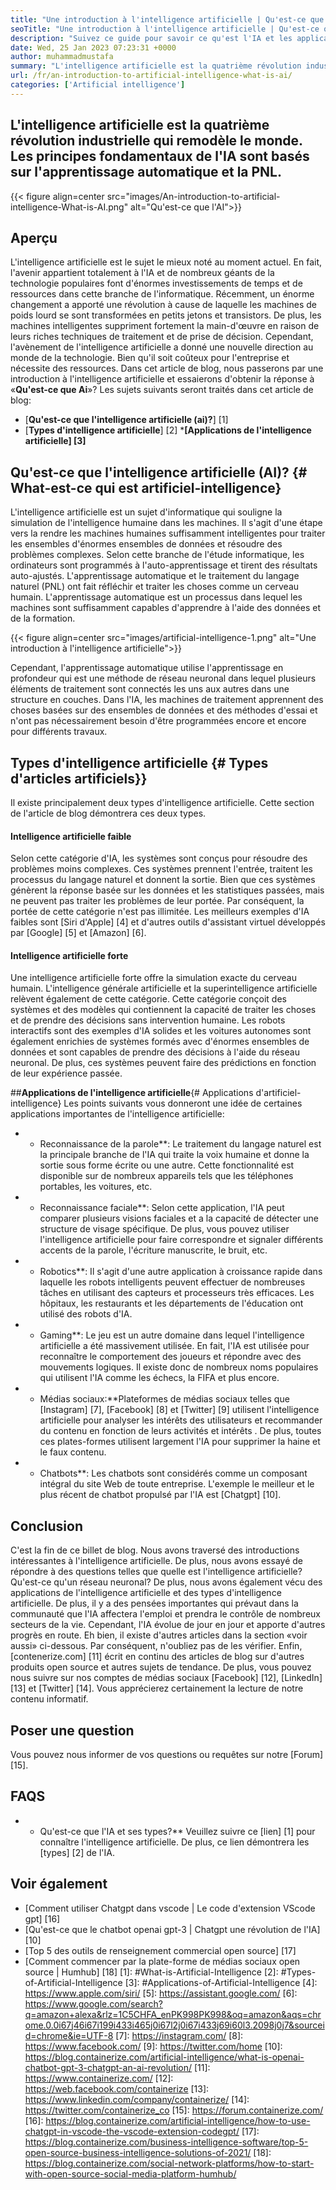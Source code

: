 ```yaml
---
title: "Une introduction à l'intelligence artificielle | Qu'est-ce que l'IA?" 
seoTitle: "Une introduction à l'intelligence artificielle | Qu'est-ce que l'IA?" 
description: "Suivez ce guide pour savoir ce qu'est l'IA et les applications de l'intelligence artificielle. L'intelligence artificielle a apporté une révolution dans tous les secteurs de la vie." 
date: Wed, 25 Jan 2023 07:23:31 +0000
author: muhammadmustafa
summary: "L'intelligence artificielle est la quatrième révolution industrielle qui remodèle le monde. Les principes fondamentaux de l'IA sont basés sur l'apprentissage automatique et la PNL." 
url: /fr/an-introduction-to-artificial-intelligence-what-is-ai/
categories: ['Artificial intelligence']
---
```


## L'intelligence artificielle est la quatrième révolution industrielle qui remodèle le monde. Les principes fondamentaux de l'IA sont basés sur l'apprentissage automatique et la PNL.

{{< figure align=center src="images/An-introduction-to-artificial-intelligence-What-is-AI.png" alt="Qu'est-ce que l'AI">}}


## Aperçu
L'intelligence artificielle est le sujet le mieux noté au moment actuel. En fait, l'avenir appartient totalement à l'IA et de nombreux géants de la technologie populaires font d'énormes investissements de temps et de ressources dans cette branche de l'informatique. Récemment, un énorme changement a apporté une révolution à cause de laquelle les machines de poids lourd se sont transformées en petits jetons et transistors. De plus, les machines intelligentes suppriment fortement la main-d'œuvre en raison de leurs riches techniques de traitement et de prise de décision. Cependant, l'avènement de l'intelligence artificielle a donné une nouvelle direction au monde de la technologie. Bien qu'il soit coûteux pour l'entreprise et nécessite des ressources. Dans cet article de blog, nous passerons par une introduction à l'intelligence artificielle et essaierons d'obtenir la réponse à «**Qu'est-ce que Ai**»?
Les sujets suivants seront traités dans cet article de blog:
  * [**Qu'est-ce que l'intelligence artificielle (ai)?**] [1]
  * [**Types d'intelligence artificielle**] [2]
  ***[Applications de l'intelligence artificielle] [3]**

## Qu'est-ce que l'intelligence artificielle (AI)? {# What-est-ce qui est artificiel-intelligence}
L'intelligence artificielle est un sujet d'informatique qui souligne la simulation de l'intelligence humaine dans les machines. Il s'agit d'une étape vers la rendre les machines humaines suffisamment intelligentes pour traiter les ensembles d'énormes ensembles de données et résoudre des problèmes complexes. Selon cette branche de l'étude informatique, les ordinateurs sont programmés à l'auto-apprentissage et tirent des résultats auto-ajustés. L'apprentissage automatique et le traitement du langage naturel (PNL) ont fait réfléchir et traiter les choses comme un cerveau humain. L'apprentissage automatique est un processus dans lequel les machines sont suffisamment capables d'apprendre à l'aide des données et de la formation.

{{< figure align=center src="images/artificial-intelligence-1.png" alt="Une introduction à l'intelligence artificielle">}}

Cependant, l'apprentissage automatique utilise l'apprentissage en profondeur qui est une méthode de réseau neuronal dans lequel plusieurs éléments de traitement sont connectés les uns aux autres dans une structure en couches. Dans l'IA, les machines de traitement apprennent des choses basées sur des ensembles de données et des méthodes d'essai et n'ont pas nécessairement besoin d'être programmées encore et encore pour différents travaux.

## Types d'intelligence artificielle {# Types d'articles artificiels}}
Il existe principalement deux types d'intelligence artificielle. Cette section de l'article de blog démontrera ces deux types.

#### Intelligence artificielle faible
Selon cette catégorie d'IA, les systèmes sont conçus pour résoudre des problèmes moins complexes. Ces systèmes prennent l'entrée, traitent les processus du langage naturel et donnent la sortie. Bien que ces systèmes génèrent la réponse basée sur les données et les statistiques passées, mais ne peuvent pas traiter les problèmes de leur portée. Par conséquent, la portée de cette catégorie n'est pas illimitée. Les meilleurs exemples d'IA faibles sont [Siri d'Apple] [4] et d'autres outils d'assistant virtuel développés par [Google] [5] et [Amazon] [6].

#### Intelligence artificielle forte
Une intelligence artificielle forte offre la simulation exacte du cerveau humain. L'intelligence générale artificielle et la superintelligence artificielle relèvent également de cette catégorie. Cette catégorie conçoit des systèmes et des modèles qui contiennent la capacité de traiter les choses et de prendre des décisions sans intervention humaine. Les robots interactifs sont des exemples d'IA solides et les voitures autonomes sont également enrichies de systèmes formés avec d'énormes ensembles de données et sont capables de prendre des décisions à l'aide du réseau neuronal. De plus, ces systèmes peuvent faire des prédictions en fonction de leur expérience passée.

##**Applications de l'intelligence artificielle**{# Applications d'artificiel-intelligence}
Les points suivants vous donneront une idée de certaines applications importantes de l'intelligence artificielle:
* * Reconnaissance de la parole**: Le traitement du langage naturel est la principale branche de l'IA qui traite la voix humaine et donne la sortie sous forme écrite ou une autre. Cette fonctionnalité est disponible sur de nombreux appareils tels que les téléphones portables, les voitures, etc.
* * Reconnaissance faciale**: Selon cette application, l'IA peut comparer plusieurs visions faciales et a la capacité de détecter une structure de visage spécifique. De plus, vous pouvez utiliser l'intelligence artificielle pour faire correspondre et signaler différents accents de la parole, l'écriture manuscrite, le bruit, etc.
* * Robotics**: Il s'agit d'une autre application à croissance rapide dans laquelle les robots intelligents peuvent effectuer de nombreuses tâches en utilisant des capteurs et processeurs très efficaces. Les hôpitaux, les restaurants et les départements de l'éducation ont utilisé des robots d'IA.
* * Gaming**: Le jeu est un autre domaine dans lequel l'intelligence artificielle a été massivement utilisée. En fait, l'IA est utilisée pour reconnaître le comportement des joueurs et répondre avec des mouvements logiques. Il existe donc de nombreux noms populaires qui utilisent l'IA comme les échecs, la FIFA et plus encore.
* * Médias sociaux:**Plateformes de médias sociaux telles que [Instagram] [7], [Facebook] [8] et [Twitter] [9] utilisent l'intelligence artificielle pour analyser les intérêts des utilisateurs et recommander du contenu en fonction de leurs activités et intérêts . De plus, toutes ces plates-formes utilisent largement l'IA pour supprimer la haine et le faux contenu.
* * Chatbots**: Les chatbots sont considérés comme un composant intégral du site Web de toute entreprise. L'exemple le meilleur et le plus récent de chatbot propulsé par l'IA est [Chatgpt] [10].

## Conclusion
C'est la fin de ce billet de blog. Nous avons traversé des introductions intéressantes à l'intelligence artificielle. De plus, nous avons essayé de répondre à des questions telles que quelle est l'intelligence artificielle? Qu'est-ce qu'un réseau neuronal? De plus, nous avons également vécu des applications de l'intelligence artificielle et des types d'intelligence artificielle. De plus, il y a des pensées importantes qui prévaut dans la communauté que l'IA affectera l'emploi et prendra le contrôle de nombreux secteurs de la vie. Cependant, l'IA évolue de jour en jour et apporte d'autres progrès en route. Eh bien, il existe d'autres articles dans la section «voir aussi» ci-dessous. Par conséquent, n'oubliez pas de les vérifier.
Enfin, [contenerize.com] [11] écrit en continu des articles de blog sur d'autres produits open source et autres sujets de tendance. De plus, vous pouvez nous suivre sur nos comptes de médias sociaux [Facebook] [12], [LinkedIn] [13] et [Twitter] [14]. Vous apprécierez certainement la lecture de notre contenu informatif.

## Poser une question
Vous pouvez nous informer de vos questions ou requêtes sur notre [Forum] [15].

## FAQS
* * Qu'est-ce que l'IA et ses types?**
Veuillez suivre ce [lien] [1] pour connaître l'intelligence artificielle. De plus, ce lien démontrera les [types] [2] de l'IA.

## Voir également
  * [Comment utiliser Chatgpt dans vscode | Le code d'extension VScode gpt] [16]
  * [Qu'est-ce que le chatbot openai gpt-3 | Chatgpt une révolution de l'IA] [10]
  * [Top 5 des outils de renseignement commercial open source] [17]
  * [Comment commencer par la plate-forme de médias sociaux open source | Humhub] [18]
[1]: #What-is-Artificial-Intelligence
[2]: #Types-of-Artificial-Intelligence
[3]: #Applications-of-Artificial-Intelligence
[4]: https://www.apple.com/siri/
[5]: https://assistant.google.com/
[6]: https://www.google.com/search?q=amazon+alexa&rlz=1C5CHFA_enPK998PK998&oq=amazon&aqs=chrome.0.0i67j46i67i199i433i465j0i67l2j0i67i433j69i60l3.2098j0j7&sourceid=chrome&ie=UTF-8
[7]: https://instagram.com/
[8]: https://www.facebook.com/
[9]: https://twitter.com/home
[10]: https://blog.containerize.com/artificial-intelligence/what-is-openai-chatbot-gpt-3-chatgpt-an-ai-revolution/
[11]: https://www.containerize.com/
[12]: https://web.facebook.com/containerize
[13]: https://www.linkedin.com/company/containerize/
[14]: https://twitter.com/containerize_co
[15]: https://forum.containerize.com/
[16]: https://blog.containerize.com/artificial-intelligence/how-to-use-chatgpt-in-vscode-the-vscode-extension-codegpt/
[17]: https://blog.containerize.com/business-intelligence-software/top-5-open-source-business-intelligence-solutions-of-2021/
[18]: https://blog.containerize.com/social-network-platforms/how-to-start-with-open-source-social-media-platform-humhub/
